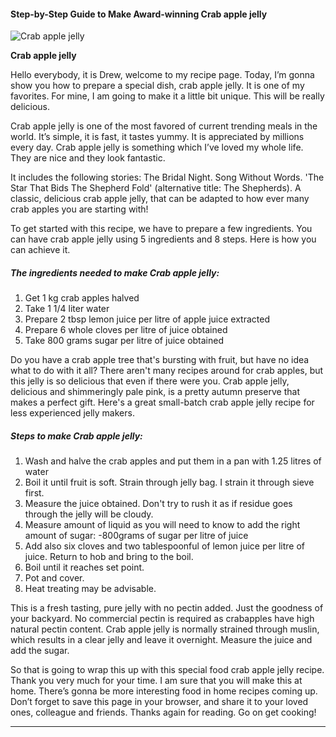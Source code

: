             

#### Step-by-Step Guide to Make Award-winning Crab apple jelly

![Crab apple jelly](https://img-global.cpcdn.com/recipes/6106957057884160/751x532cq70/crab-apple-jelly-recipe-main-photo.jpg)

**Crab apple jelly**

Hello everybody, it is Drew, welcome to my recipe page. Today, I’m gonna show you how to prepare a special dish, crab apple jelly. It is one of my favorites. For mine, I am going to make it a little bit unique. This will be really delicious.

Crab apple jelly is one of the most favored of current trending meals in the world. It’s simple, it is fast, it tastes yummy. It is appreciated by millions every day. Crab apple jelly is something which I’ve loved my whole life. They are nice and they look fantastic.

It includes the following stories: The Bridal Night. Song Without Words. 'The Star That Bids The Shepherd Fold' (alternative title: The Shepherds). A classic, delicious crab apple jelly, that can be adapted to how ever many crab apples you are starting with!

To get started with this recipe, we have to prepare a few ingredients. You can have crab apple jelly using 5 ingredients and 8 steps. Here is how you can achieve it.

##### The ingredients needed to make Crab apple jelly:

1.  Get 1 kg crab apples halved
2.  Take 1 1/4 liter water
3.  Prepare 2 tbsp lemon juice per litre of apple juice extracted
4.  Prepare 6 whole cloves per litre of juice obtained
5.  Take 800 grams sugar per litre of juice obtained

Do you have a crab apple tree that's bursting with fruit, but have no idea what to do with it all? There aren't many recipes around for crab apples, but this jelly is so delicious that even if there were you. Crab apple jelly, delicious and shimmeringly pale pink, is a pretty autumn preserve that makes a perfect gift. Here's a great small-batch crab apple jelly recipe for less experienced jelly makers.

##### Steps to make Crab apple jelly:

1.  Wash and halve the crab apples and put them in a pan with 1.25 litres of water
2.  Boil it until fruit is soft. Strain through jelly bag. I strain it through sieve first.
3.  Measure the juice obtained. Don't try to rush it as if residue goes through the jelly will be cloudy.
4.  Measure amount of liquid as you will need to know to add the right amount of sugar: -800grams of sugar per litre of juice
5.  Add also six cloves and two tablespoonful of lemon juice per litre of juice. Return to hob and bring to the boil.
6.  Boil until it reaches set point.
7.  Pot and cover.
8.  Heat treating may be advisable.

This is a fresh tasting, pure jelly with no pectin added. Just the goodness of your backyard. No commercial pectin is required as crabapples have high natural pectin content. Crab apple jelly is normally strained through muslin, which results in a clear jelly and leave it overnight. Measure the juice and add the sugar.

So that is going to wrap this up with this special food crab apple jelly recipe. Thank you very much for your time. I am sure that you will make this at home. There’s gonna be more interesting food in home recipes coming up. Don’t forget to save this page in your browser, and share it to your loved ones, colleague and friends. Thanks again for reading. Go on get cooking!

* * *